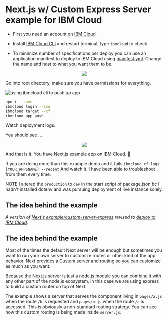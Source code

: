 

# Next.js w/ Custom Express Server example for IBM Cloud

* First you need  an account on [IBM Cloud](https://cloud.ibm.com/)


* Install [IBM Cloud CLI](https://github.com/IBM-Cloud/ibm-cloud-cli-release) and restart terminal, type `ibmcloud` to check

* To minimize number of specifications per deploy you can use an application manifest to deploy to IBM Cloud using [manifest.yml](https://i.imgur.com/OrllgDr.png). Change the name and host to what you want them to be.


<p align="center">
  <img src="https://i.imgur.com/VvgICrj.png">
</p>

Go into root directory, make sure you have permissions for everything.

![using ibmcloud cli to push up app](https://i.imgur.com/dV0aBzU.png)
``` bash
npm i --save
ibmcloud login --sso
ibmcloud target --cf 
ibmcloud app push
```
Watch deployment logs.

You should see ... 

<p align="center">
  <img src="https://i.imgur.com/LUCWCwO.png">
  
</p>

And that is it. You have Next.js example app on IBM Cloud. 🦑

If you are doing more than this example demo and it fails
  `ibmcloud cf logs [YOUR_APPSNAME] --recent` 
And watch it. I have been able to troubleshoot from them every time.

NOTE
I altered the `production` to `dev` in the start script of package.json bc I hadn't installed dotenv and was pursuing deployment of live instance solely.

## The idea behind the example

*A version of [Next's example/custom-server-express](https://github.com/zeit/next.js/tree/master/examples/custom-server-express) revised to [deploy to IBM Cloud](https://github.com/nimicent/ibmcloud-nextjs).*

## The idea behind the example

Most of the times the default Next server will be enough but sometimes you want to run your own server to customize routes or other kind of the app behavior. Next provides a [Custom server and routing](https://github.com/zeit/next.js#custom-server-and-routing) so you can customize as much as you want.

Because the Next.js server is just a node.js module you can combine it with any other part of the node.js ecosystem. in this case we are using express to build a custom router on top of Next.

The example shows a server that serves the component living in `pages/a.js` when the route `/b` is requested and `pages/b.js` when the route `/a` is accessed. This is obviously a non-standard routing strategy. You can see how this custom routing is being made inside `server.js`.
